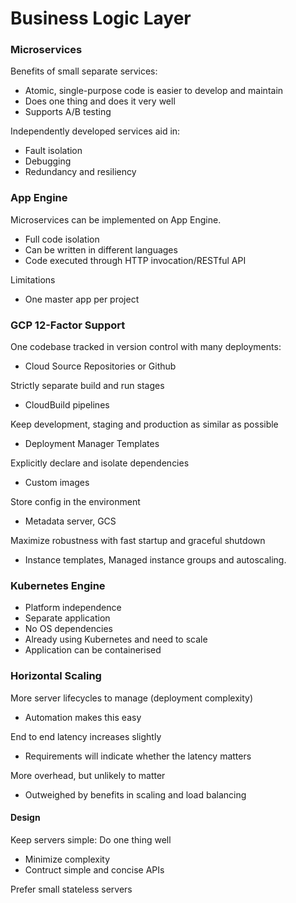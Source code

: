 # Business Logic Layer

### Microservices

Benefits of small separate services:

* Atomic, single-purpose code is easier to develop and maintain
* Does one thing and does it very well
* Supports A/B testing

Independently developed services aid in:

* Fault isolation
* Debugging
* Redundancy and resiliency

### App Engine

Microservices can be implemented on App Engine.

* Full code isolation
* Can be written in different languages
* Code executed through HTTP invocation/RESTful API

Limitations

* One master app per project

### GCP 12-Factor Support

One codebase tracked in version control with many deployments:

* Cloud Source Repositories or Github

Strictly separate build and run stages

* CloudBuild pipelines

Keep development, staging and production as similar as possible

* Deployment Manager Templates

Explicitly declare and isolate dependencies

* Custom images

Store config in the environment

* Metadata server, GCS

Maximize robustness with fast startup and graceful shutdown

* Instance templates, Managed instance groups and autoscaling.

### Kubernetes Engine

* Platform independence
* Separate application
* No OS dependencies
* Already using Kubernetes and need to scale
* Application can be containerised

### Horizontal Scaling

More server lifecycles to manage \(deployment complexity\)

* Automation makes this easy

End to end latency increases slightly

* Requirements will indicate whether the latency matters

More overhead, but unlikely to matter

* Outweighed by benefits in scaling and load balancing

#### Design

Keep servers simple: Do one thing well

* Minimize complexity
* Contruct simple and concise APIs

Prefer small stateless servers



